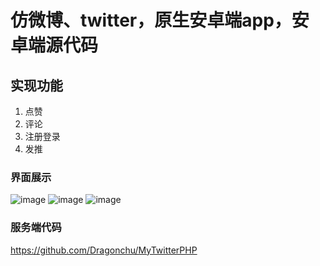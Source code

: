 # 仿微博、twitter，原生安卓端app，安卓端源代码

## 实现功能

1. 点赞
2. 评论
3. 注册登录
4. 发推

### 界面展示
![image](https://user-images.githubusercontent.com/43578886/111236343-8d777a80-862d-11eb-870a-45b284976208.png)
![image](https://user-images.githubusercontent.com/43578886/111236347-9405f200-862d-11eb-89d3-c25ea0a52552.png)
![image](https://user-images.githubusercontent.com/43578886/111236351-97997900-862d-11eb-889e-0975d937684d.png)

### 服务端代码

https://github.com/Dragonchu/MyTwitterPHP

